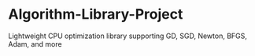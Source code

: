 # Algorithm-Library-Project
Lightweight CPU optimization library supporting GD, SGD, Newton, BFGS, Adam, and more
